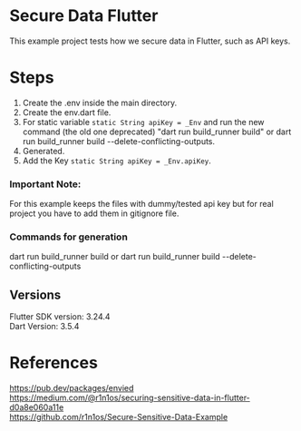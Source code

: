 # Secure Data Flutter

This example project tests how we secure data in Flutter, such as API keys.

# Steps

1) Create the .env inside the main directory.
2) Create the env.dart file.
3) For static variable ```static String apiKey = _Env``` and run the new command (the old one
   deprecated) "dart run build_runner build" or dart run build_runner build
   --delete-conflicting-outputs.
4) Generated.
5) Add the Key ```static String apiKey = _Env.apiKey```.

### Important Note:

For this example keeps the files with dummy/tested api key but for real project you have to add them
in gitignore file.

### Commands for generation

dart run build_runner build or dart run build_runner build --delete-conflicting-outputs

## Versions

Flutter SDK version: 3.24.4 <br />
Dart Version: 3.5.4 <br />

# References

https://pub.dev/packages/envied <br />
https://medium.com/@r1n1os/securing-sensitive-data-in-flutter-d0a8e060a11e <br />
https://github.com/r1n1os/Secure-Sensitive-Data-Example <br />

